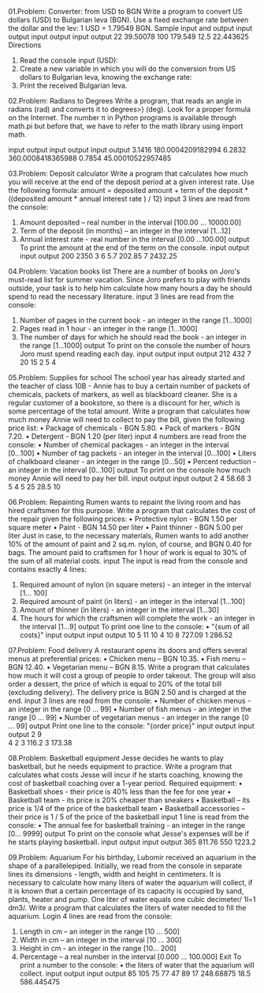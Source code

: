 01.Problem: Converter: from USD to BGN
Write a program to convert US dollars (USD) to Bulgarian leva (BGN). Use a fixed exchange rate between the dollar and the lev: 1 USD = 1.79549 BGN.
Sample input and output
input output   input output  input output
22    39.50078 100   179.549 12.5  22.443625
Directions
1. Read the console input (USD):
2. Create a new variable in which you will do the conversion from US dollars to Bulgarian leva, knowing the exchange rate:
3. Print the received Bulgarian leva.

02.Problem: Radians to Degrees
Write a program, that reads an angle in radians (rad) and converts it to degrees>) (deg). Look for a proper formula on the Internet. 
The number π in Python programs is available through math.pi but before that, we have to refer to the math library using import math.

input	   output             input	   output             input	   output 
3.1416	180.0004209182994		6.2832	360.0008418365988		0.7854	45.00010522957485

03.Problem: Deposit calculator
Write a program that calculates how much you will receive at the end of the deposit period at a given interest rate. Use the following formula:
amount = deposited amount + term of the deposit * ((deposited amount * annual interest rate ) / 12)
input
3 lines are read from the console:
1. Amount deposited – real number in the interval [100.00 … 10000.00]
2. Term of the deposit (in months) – an integer in the interval [1…12]
3. Annual interest rate - real number in the interval [0.00 …100.00]
output
To print the amount at the end of the term on the console.
input	output   input	output
200            2350
3              6
5.7	  202.85   7      2432.25

04.Problem: Vacation books list
There are a number of books on Joro's must-read list for summer vacation. Since Joro prefers to play with friends outside, 
your task is to help him calculate how many hours a day he should spend to read the necessary literature.
input
3 lines are read from the console:
1. Number of pages in the current book - an integer in the range [1…1000]
2. Pages read in 1 hour - an integer in the range [1…1000]
3. The number of days for which he should read the book - an integer in the range [1…1000]
output
To print on the console the number of hours Joro must spend reading each day.
input	output  input	output
212           432   7
20            15
2	    5       4

05.Problem: Supplies for school
The school year has already started and the teacher of class 10B - Annie has to buy a certain number of packets of chemicals, packets of markers, as well as blackboard cleaner. She is a regular customer of a bookstore, so there is a discount for her, which is some percentage of the total amount. Write a program that calculates how much money Annie will need to collect to pay the bill, given the following price list:
• Package of chemicals - BGN 5.80.
• Pack of markers - BGN 7.20.
• Detergent - BGN 1.20 (per liter)
input
4 numbers are read from the console:
• Number of chemical packages - an integer in the interval [0...100]
• Number of tag packets - an integer in the interval [0...100]
• Liters of chalkboard cleaner - an integer in the range [0…50]
• Percent reduction - an integer in the interval [0...100]
output
To print on the console how much money Annie will need to pay her bill.
input	output  input	output
2             4     58.68
3             5
4             5
25	  28.5    10

06.Problem: Repainting
Rumen wants to repaint the living room and has hired craftsmen for this purpose. Write a program that calculates the cost of the repair given the following prices:
• Protective nylon - BGN 1.50 per square meter
• Paint - BGN 14.50 per liter
• Paint thinner - BGN 5.00 per liter
Just in case, to the necessary materials, Rumen wants to add another 10% of the amount of paint and 2 sq.m. nylon, of course, and BGN 0.40 for bags. The amount paid to craftsmen for 1 hour of work is equal to 30% of the sum of all material costs.
input
The input is read from the console and contains exactly 4 lines:
1. Required amount of nylon (in square meters) - an integer in the interval [1... 100]
2. Required amount of paint (in liters) - an integer in the interval [1…100]
3. Amount of thinner (in liters) - an integer in the interval [1…30]
4. The hours for which the craftsmen will complete the work - an integer in the interval [1…9]
output
To print one line to the console:
• "{sum of all costs}"
input	output  input	output
10            5
11            10
4             10
8	    727.09  1     286.52

07.Problem: Food delivery
A restaurant opens its doors and offers several menus at preferential prices:
• Chicken menu – BGN 10.35.
• Fish menu – BGN 12.40.
• Vegetarian menu – BGN 8.15.
Write a program that calculates how much it will cost a group of people to order takeout.
The group will also order a dessert, the price of which is equal to 20% of the total bill (excluding delivery).
The delivery price is BGN 2.50 and is charged at the end.
input
3 lines are read from the console:
• Number of chicken menus - an integer in the range [0 … 99]
• Number of fish menus - an integer in the range [0 … 99]
• Number of vegetarian menus - an integer in the range [0 … 99]
output
Print one line to the console: "{order price}"
input	output  input	output
2            9      
4            2
3	    116.2  3      173.38

08.Problem: Basketball equipment
Jesse decides he wants to play basketball, but he needs equipment to practice. Write a program that calculates what costs Jesse will incur if he starts coaching, knowing the cost of basketball coaching over a 1-year period. Required equipment:
• Basketball shoes - their price is 40% less than the fee for one year
• Basketball team - its price is 20% cheaper than sneakers
• Basketball – its price is 1/4 of the price of the basketball team
• Basketball accessories – their price is 1 / 5 of the price of the basketball
input
1 line is read from the console:
• The annual fee for basketball training - an integer in the range [0… 9999]
output
To print on the console what Jesse's expenses will be if he starts playing basketball.
input	output  input	 output
365	  811.76  550    1223.2

09.Problem: Aquarium
For his birthday, Lubomir received an aquarium in the shape of a parallelepiped. Initially, we read from the console in separate lines its dimensions - length, width and height in centimeters. It is necessary to calculate how many liters of water the aquarium will collect, if it is known that a certain percentage of its capacity is occupied by sand, plants, heater and pump.
One liter of water equals one cubic decimeter/ 1l=1 dm3/.
Write a program that calculates the liters of water needed to fill the aquarium.
Login
4 lines are read from the console:
1. Length in cm – an integer in the range [10 … 500]
2. Width in cm – an integer in the interval [10 … 300]
3. Height in cm - an integer in the range [10… 200]
4. Percentage – a real number in the interval [0.000 … 100.000]
Exit
To print a number to the console:
• the liters of water that the aquarium will collect.
input	output       input output
85                 105
75                 77
47                 89
17	  248.68875    18.5  586.445475








